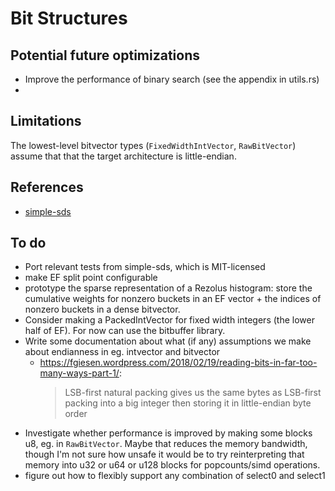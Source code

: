 # Bit Structures

## Potential future optimizations

- Improve the performance of binary search (see the appendix in utils.rs)
- 

## Limitations

The lowest-level bitvector types (`FixedWidthIntVector`, `RawBitVector`) assume that that the target architecture is little-endian.

## References

- [simple-sds](https://github.com/jltsiren/simple-sds/)

## To do

- Port relevant tests from simple-sds, which is MIT-licensed
- make EF split point configurable
- prototype the sparse representation of a Rezolus histogram: store the cumulative weights for nonzero buckets in an EF vector + the indices of nonzero buckets in a dense bitvector.
- Consider making a PackedIntVector for fixed width integers (the lower half of EF). For now can use the bitbuffer library.
- Write some documentation about what (if any) assumptions we make about endianness in eg. intvector and bitvector
  - https://fgiesen.wordpress.com/2018/02/19/reading-bits-in-far-too-many-ways-part-1/:
    > LSB-first natural packing gives us the same bytes as LSB-first packing into a big integer then storing it in little-endian byte order
- Investigate whether performance is improved by making some blocks u8, eg. in `RawBitVector`. Maybe that reduces the memory bandwidth, though I'm not sure how unsafe it would be to try reinterpreting that memory into u32 or u64 or u128 blocks for popcounts/simd operations.
- figure out how to flexibly support any combination of select0 and select1